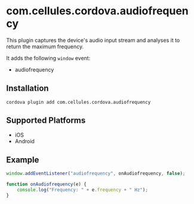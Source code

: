 # com.cellules.cordova.audiofrequency

This plugin captures the device's audio input stream and analyses it to return the maximum frequency.

It adds the following `window` event:

* audiofrequency

## Installation

```
cordova plugin add com.cellules.cordova.audiofrequency
```

## Supported Platforms

* iOS
* Android

## Example

```javascript
window.addEventListener("audiofrequency", onAudiofrequency, false);

function onAudiofrequency(e) {
    console.log("Frequency: " + e.frequency + " Hz");
}
```
